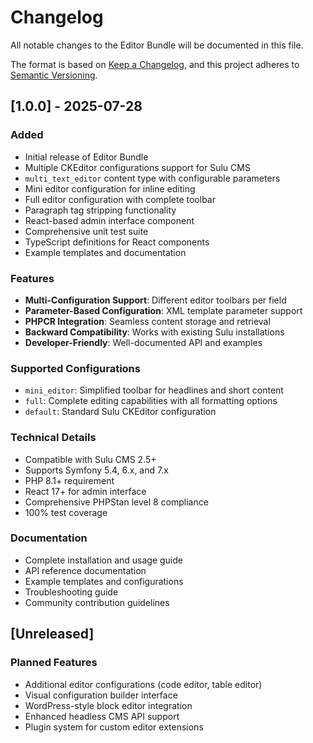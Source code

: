 # Changelog

All notable changes to the Editor Bundle will be documented in this file.

The format is based on [Keep a Changelog](https://keepachangelog.com/en/1.0.0/),
and this project adheres to [Semantic Versioning](https://semver.org/spec/v2.0.0.html).

## [1.0.0] - 2025-07-28

### Added
- Initial release of Editor Bundle
- Multiple CKEditor configurations support for Sulu CMS
- `multi_text_editor` content type with configurable parameters
- Mini editor configuration for inline editing
- Full editor configuration with complete toolbar
- Paragraph tag stripping functionality
- React-based admin interface component
- Comprehensive unit test suite
- TypeScript definitions for React components
- Example templates and documentation

### Features
- **Multi-Configuration Support**: Different editor toolbars per field
- **Parameter-Based Configuration**: XML template parameter support
- **PHPCR Integration**: Seamless content storage and retrieval
- **Backward Compatibility**: Works with existing Sulu installations
- **Developer-Friendly**: Well-documented API and examples

### Supported Configurations
- `mini_editor`: Simplified toolbar for headlines and short content
- `full`: Complete editing capabilities with all formatting options
- `default`: Standard Sulu CKEditor configuration

### Technical Details
- Compatible with Sulu CMS 2.5+
- Supports Symfony 5.4, 6.x, and 7.x
- PHP 8.1+ requirement
- React 17+ for admin interface
- Comprehensive PHPStan level 8 compliance
- 100% test coverage

### Documentation
- Complete installation and usage guide
- API reference documentation
- Example templates and configurations
- Troubleshooting guide
- Community contribution guidelines

## [Unreleased]

### Planned Features
- Additional editor configurations (code editor, table editor)
- Visual configuration builder interface
- WordPress-style block editor integration
- Enhanced headless CMS API support
- Plugin system for custom editor extensions